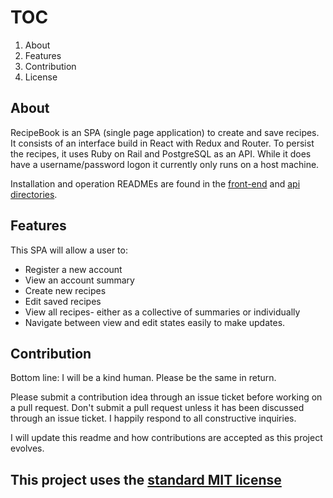 # TOC

1. About
2. Features
3. Contribution
4. License

## About

RecipeBook is an SPA (single page application) to create and save recipes. It consists of an interface build in React with Redux and Router. To persist the recipes, it uses Ruby on Rail and PostgreSQL as an API. While it does have a username/password logon it currently only runs on a host machine.

Installation and operation READMEs are found in the [front-end](/recipe-book-frontend/README.md) and [api directories](/recipe-book-api/README.md).

## Features

This SPA will allow a user to:

- Register a new account
- View an account summary
- Create new recipes
- Edit saved recipes
- View all recipes- either as a collective of summaries or individually
- Navigate between view and edit states easily to make updates.

## Contribution

Bottom line: I will be a kind human. Please be the same in return.

Please submit a contribution idea through an issue ticket before working on a pull request. Don't submit a pull request unless it has been discussed through an
issue ticket. I happily respond to all constructive inquiries.

I will update this readme and how contributions are accepted as this project evolves.

## This project uses the [standard MIT license](LICENSE)
